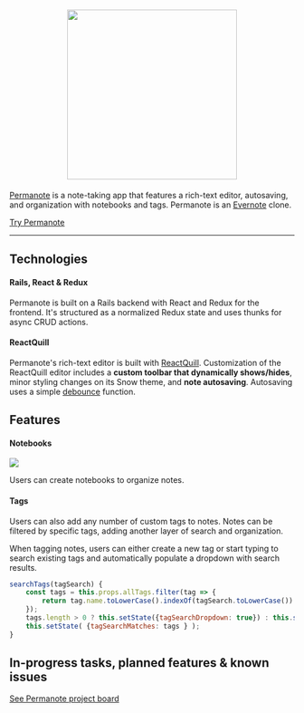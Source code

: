 <h1 align="center"><img src="https://github.com/jaredmeier/permanote/blob/master/app/assets/images/evernote-inline.png?raw=true" width="300" height="auto"></h1>

[Permanote](https://permanote-app.herokuapp.com/) is a note-taking app that features a rich-text editor, autosaving, and organization with notebooks and tags. Permanote is an [Evernote](https://evernote.com/) clone.

[Try Permanote](https://permanote-app.herokuapp.com/)

---

## Technologies

#### Rails, React & Redux
Permanote is built on a Rails backend with React and Redux for the frontend. It's structured as a normalized Redux state and uses thunks for async CRUD actions. 

#### ReactQuill
Permanote's rich-text editor is built with [ReactQuill](https://github.com/zenoamaro/react-quill). Customization of the ReactQuill editor includes a **custom toolbar that dynamically shows/hides**, minor styling changes on its Snow theme, and **note autosaving**. Autosaving uses a simple [debounce](https://www.npmjs.com/package/debounce) function. 

## Features

#### Notebooks
![](https://user-images.githubusercontent.com/11576738/79582511-d62f5800-8099-11ea-99f0-de8b36e11d4d.gif)

Users can create notebooks to organize notes.

#### Tags

Users can also add any number of custom tags to notes. Notes can be filtered by specific tags, adding another layer of search and organization.

When tagging notes, users can either create a new tag or start typing to search existing tags and automatically populate a dropdown with search results.

```javascript
searchTags(tagSearch) {
    const tags = this.props.allTags.filter(tag => {
        return tag.name.toLowerCase().indexOf(tagSearch.toLowerCase()) !== -1;
    });
    tags.length > 0 ? this.setState({tagSearchDropdown: true}) : this.setState({ tagSearchDropdown: false });
    this.setState( {tagSearchMatches: tags } );
}
```

## In-progress tasks, planned features & known issues

[See Permanote project board](https://github.com/jaredmeier/permanote/projects/1)
